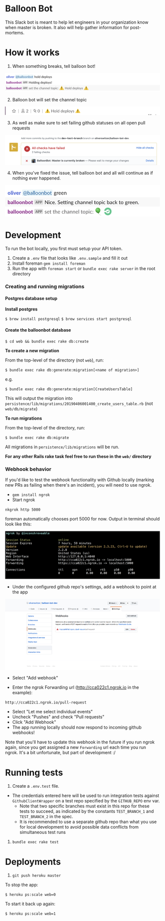 # Balloon Bot

This Slack bot is meant to help let engineers in your organization know when master is broken. It also will help gather information for post-mortems.

# How it works

1. When something breaks, tell balloon bot!

![Hold deployments example](images/hold-deploys.png)

2. Balloon bot will set the channel topic

![Set the channel topic](images/channel-topic.png)

3. As well as make sure to set failing github statuses on all open pull requests

![It sets github status on all open pull requests](images/pr-status.png)

4. When you've fixed the issue, tell balloon bot and all will continue as if nothing ever happened.

![You can resume deployments too!](images/back-to-green.png)

# Development

To run the bot locally, you first must setup your API token. 

1. Create a `.env` file that looks like `.env.sample` and fill it out
1. Install foreman `gem install foreman`
1. Run the app with `foreman start` or `bundle exec rake server` in the root directory

### Creating and running migrations

#### Postgres database setup

**Install postgres**

`$ brew install postgresql`
`$ brew services start postgresql`

#### Create the balloonbot database

`$ cd web && bundle exec rake db:create`

**To create a new migration**

From the top-level of the directory (not `web`), run:

`$ bundle exec rake db:generate:migration[<name of migration>]`

e.g.

`$ bundle exec rake db:generate:migration[CreateUsersTable]`

This will output the migration into `persistence/lib/migrations/20190406001400_create_users_table.rb` (not `web/db/migrate`)

**To run migrations**

From the top-level of the directory, run:

`$ bundle exec rake db:migrate`

All migrations in `persistence/lib/migrations` will be run.

**For any other Rails rake task feel free to run these in the `web/` directory**

### Webhook behavior

If you'd like to test the webhook functionality with Github locally (marking new PRs as failing when there's an incident), you will need to use ngrok.

* `gem install ngrok`
* Start ngrok 

`nkgrok http 5000` 

foreman automatically chooses port 5000 for now. Output in terminal should look like this: 

![ngrok_how_to!](images/ngrok.png)

* Under the configured github repo's settings, add a webhook to point at the app
 
![github_webhooks!](images/github-webhooks.png)

* Select "Add webhook"

* Enter the ngrok Forwarding url (http://cca022c1.ngrok.io in the example):

`http://cca022c1.ngrok.io/pull-request`

* Select "Let me select individual events"
* Uncheck "Pushes" and check "Pull requests"
* Click "Add Webhook"
* The app running locally should now respond to incoming github webhooks!

Note that you'll have to update this webhook in the future if you run ngrok again, since you get assigned a new `Forwarding` url each time you run ngrok. It's a bit unfortunate, but part of development :/

# Running tests

1. Create a `.env.test` file. 
- The credentials entered here will be used to run integration tests against `GithubClientWrapper` on a test repo
specified by the `GITHUB_REPO` env var. 
    - Note that two specific branches must exist in this repo for these tests to succeed, as indicated by the constants
    `TEST_BRANCH_1` and `TEST_BRANCH_2` in the spec.
    - It is recommended to use a separate github repo than what you use for local development
    to avoid possible data conflicts from simultaneous test runs 

1. `bundle exec rake test`

# Deployments

1. `git push heroku master`

To stop the app:

`$ heroku ps:scale web=0`

To start it back up again:

`$ heroku ps:scale web=1`
